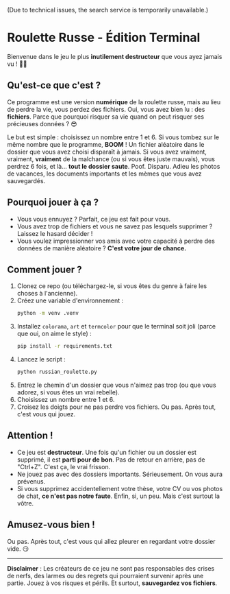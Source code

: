 (Due to technical issues, the search service is temporarily unavailable.)

# Roulette Russe - Édition Terminal

Bienvenue dans le jeu le plus **inutilement destructeur** que vous ayez jamais vu ! 🎲💥

## Qu'est-ce que c'est ?

Ce programme est une version **numérique** de la roulette russe, mais au lieu de perdre la vie, vous perdez des fichiers. Oui, vous avez bien lu : des **fichiers**. Parce que pourquoi risquer sa vie quand on peut risquer ses précieuses données ? 😎

Le but est simple : choisissez un nombre entre 1 et 6. Si vous tombez sur le même nombre que le programme, **BOOM** ! Un fichier aléatoire dans le dossier que vous avez choisi disparaît à jamais. Si vous avez vraiment, vraiment, **vraiment** de la malchance (ou si vous êtes juste mauvais), vous perdrez 6 fois, et là... **tout le dossier saute**. Poof. Disparu. Adieu les photos de vacances, les documents importants et les mèmes que vous avez sauvegardés.

## Pourquoi jouer à ça ?

- Vous vous ennuyez ? Parfait, ce jeu est fait pour vous.
- Vous avez trop de fichiers et vous ne savez pas lesquels supprimer ? Laissez le hasard décider !
- Vous voulez impressionner vos amis avec votre capacité à perdre des données de manière aléatoire ? **C'est votre jour de chance.**

## Comment jouer ?

1. Clonez ce repo (ou téléchargez-le, si vous êtes du genre à faire les choses à l'ancienne).
2. Créez une variable d'environnement :
   ```bash
   python -m venv .venv
   ```
3. Installez `colorama`, `art` et `termcolor` pour que le terminal soit joli (parce que oui, on aime le style) :
   ```bash
   pip install -r requirements.txt
   ```
4. Lancez le script :
   ```bash
   python russian_roulette.py
   ```
5. Entrez le chemin d'un dossier que vous n'aimez pas trop (ou que vous adorez, si vous êtes un vrai rebelle).
6. Choisissez un nombre entre 1 et 6.
7. Croisez les doigts pour ne pas perdre vos fichiers. Ou pas. Après tout, c'est vous qui jouez.

## Attention !

- Ce jeu est **destructeur**. Une fois qu'un fichier ou un dossier est supprimé, il est **parti pour de bon**. Pas de retour en arrière, pas de "Ctrl+Z". C'est ça, le vrai frisson.
- Ne jouez pas avec des dossiers importants. Sérieusement. On vous aura prévenus.
- Si vous supprimez accidentellement votre thèse, votre CV ou vos photos de chat, **ce n'est pas notre faute**. Enfin, si, un peu. Mais c'est surtout la vôtre.

## Amusez-vous bien !

Ou pas. Après tout, c'est vous qui allez pleurer en regardant votre dossier vide. 😏

---

**Disclaimer** : Les créateurs de ce jeu ne sont pas responsables des crises de nerfs, des larmes ou des regrets qui pourraient survenir après une partie. Jouez à vos risques et périls. Et surtout, **sauvegardez vos fichiers**.